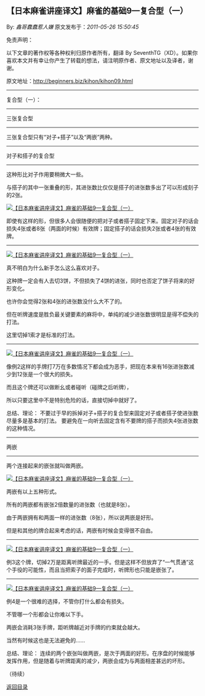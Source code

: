 ## 【日本麻雀讲座译文】麻雀的基础9—复合型（一）

By: *鑫哥蠢蠢惹人嫌* 原文发布于：*2011-05-26 15:50:45*

免责声明：

以下文章的著作权等各种权利归原作者所有，翻译 By
SeventhTG（XD）。如果你喜欢本文并有幸让你产生了转载的想法，请注明原作者、原文地址以及译者，谢谢。

原文地址：http://beginners.biz/kihon/kihon09.html

------------------------------------------------------------------------------------

复合型（一）：

------------------------------------------------------------------------------------

三张复合型

------------------------------------------------------------------------------------

三张复合型只有“对子+搭子”以及“两嵌”两种。

------------------------------------------------------------------------------------

对子和搭子的复合型

------------------------------------------------------------------------------------

这种形比对子作用要稍微大一些。

与搭子的其中一张重叠的形，其进张数比仅仅是搭子的进张数多出了可以形成刻子的2张。

[![【日本麻雀讲座译文】麻雀的基础9&mdash;复合型（一）](http://s16.sinaimg.cn/middle/7f78b76fg76d0ef73b6ef&amp;690)](http://photo.blog.sina.com.cn/showpic.html#blogid=7f78b76f0100rqd5&url=http://s16.sinaimg.cn/orignal/7f78b76fg76d0ef73b6ef)

即使有这样的形，但很多人会很随便的把对子或者搭子固定下来。固定对子的话会损失4张或者8张（两面的时候）有效牌；固定搭子的话会损失2张或者4张的有效牌。

------------------------------------------------------------------------------------
[![【日本麻雀讲座译文】麻雀的基础9&mdash;复合型（一）](http://s11.sinaimg.cn/middle/7f78b76fga429706aa80a&amp;690)](http://photo.blog.sina.com.cn/showpic.html#blogid=7f78b76f0100rqd5&url=http://s11.sinaimg.cn/orignal/7f78b76fga429706aa80a)

真不明白为什么新手怎么这么喜欢对子。

这种牌一定会有人去切3饼，不但损失了4饼的进张，同时也否定了饼子将来的好形变化。

也许你会觉得2张和4张的进张数没什么大不了的。

但在听牌速度是胜负最关键要素的麻将中，单纯的减少进张数很明显是得不偿失的打法。

这里切掉1索才是标准的打法。

------------------------------------------------------------------------------------
[![【日本麻雀讲座译文】麻雀的基础9&mdash;复合型（一）](http://s7.sinaimg.cn/middle/7f78b76fga4298b1970c6&amp;690)](http://photo.blog.sina.com.cn/showpic.html#blogid=7f78b76f0100rqd5&url=http://s7.sinaimg.cn/orignal/7f78b76fga4298b1970c6)

像例2这样的手牌打7万在多数情况下都会成为恶手，把现在本来有16张进张数减少到12张是一个很大的损失。

而且这个牌还可以做断幺或者碰听（碰牌之后听牌），

所以只要这里中不是特别危险的话，直接切掉中就好了。

总结、理论：
不要过于早的拆掉对子+搭子的复合型来固定对子或者搭子使进张数尽量多是基本的打法。
要避免在一向听去固定含有不要牌的搭子而损失4张进张数的这种情况。

------------------------------------------------------------------------------------

两嵌

------------------------------------------------------------------------------------

两个连接起来的嵌张就叫做两嵌。

[![【日本麻雀讲座译文】麻雀的基础9&mdash;复合型（一）](http://s10.sinaimg.cn/middle/7f78b76fga429bfdbba09&amp;690)](http://photo.blog.sina.com.cn/showpic.html#blogid=7f78b76f0100rqd5&url=http://s10.sinaimg.cn/orignal/7f78b76fga429bfdbba09)

两嵌有以上五种形式。

所有的两嵌都有嵌张2倍数量的进张数（也就是8张）。

由于两嵌拥有和两面一样的进张数（8张），所以说两嵌是好形。

但是和其他的牌合起来考虑的话，两嵌有时候会变得很不自由。

------------------------------------------------------------------------------------
[![【日本麻雀讲座译文】麻雀的基础9&mdash;复合型（一）](http://s1.sinaimg.cn/middle/7f78b76fga429ce3b8d40&amp;690)](http://photo.blog.sina.com.cn/showpic.html#blogid=7f78b76f0100rqd5&url=http://s1.sinaimg.cn/orignal/7f78b76fga429ce3b8d40)

例3这个牌，切掉2万是距离听牌最近的一手。但是这样不但放弃了“一气贯通”这个手役的可能性，而且当把索子的面子完成时，听牌形也只能是嵌张了。

------------------------------------------------------------------------------------
[![【日本麻雀讲座译文】麻雀的基础9&mdash;复合型（一）](http://s15.sinaimg.cn/middle/7f78b76fga429e2778f6e&amp;690)](http://photo.blog.sina.com.cn/showpic.html#blogid=7f78b76f0100rqd5&url=http://s15.sinaimg.cn/orignal/7f78b76fga429e2778f6e)

例4是一个很难的选择，不管你打什么都会有损失。

不管哪一个形都会让你难以下手。

两嵌会消耗3张手牌，距听牌越近对手牌的约束就会越大。

当然有时候这也是无法避免的……

总结、理论：
连续的两个嵌张叫做两嵌，是次于两面的好形。在序盘的时候能够发挥作用，但是随着与听牌距离的减少，两嵌会成为与两面相差甚远的坏形。

（待续）

[返回目录](index.html)
